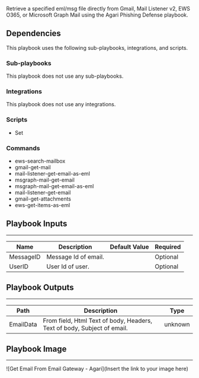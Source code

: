 Retrieve a specified eml/msg file directly from Gmail, Mail Listener v2, EWS O365, or Microsoft Graph Mail using the Agari Phishing Defense playbook.

## Dependencies
This playbook uses the following sub-playbooks, integrations, and scripts.

### Sub-playbooks
This playbook does not use any sub-playbooks.

### Integrations
This playbook does not use any integrations.

### Scripts
* Set

### Commands
* ews-search-mailbox
* gmail-get-mail
* mail-listener-get-email-as-eml
* msgraph-mail-get-email
* msgraph-mail-get-email-as-eml
* mail-listener-get-email
* gmail-get-attachments
* ews-get-items-as-eml

## Playbook Inputs
---

| **Name** | **Description** | **Default Value** | **Required** |
| --- | --- | --- | --- |
| MessageID | Message Id of email. |  | Optional |
| UserID | User Id of user. |  | Optional |

## Playbook Outputs
---

| **Path** | **Description** | **Type** |
| --- | --- | --- |
| EmailData | From field, Html Text of body, Headers, Text of body, Subject of email. | unknown |

## Playbook Image
---
![Get Email From Email Gateway - Agari](Insert the link to your image here)